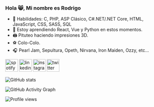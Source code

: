 ### Hola 😸, Mi nombre es Rodrigo

- 🔧 Habilidades: C, PHP, ASP Clásico, C#.NET/.NET Core, HTML, JavaScript, CSS, SASS, SQL
- 🌱 Estoy aprendiendo React, Vue y Python en estos momentos.
- 🖨  Pituteo haciendo impresiones 3D.
- ⚽ Colo-Colo.
- 🎧 Pearl Jam, Sepultura, Opeth, Nirvana, Iron Maiden, Ozzy, etc...

[<img src='https://media.giphy.com/media/WsvLlmmjx9tnmeTPNc/giphy.gif' alt='spotify' height='40'>](https://open.spotify.com/playlist/5cfL7d6rp3jTHDFrxK33r8?si=0BO6HpnWRiutF1o7-epEEA&utm_source=copy-link) 
[<img src='https://media.giphy.com/media/L3bj6t3opdeNddYCyl/giphy.gif' alt='linkedin' height='40'>](https://www.linkedin.com/in/romaditro/)  [<img src='https://media.giphy.com/media/l41YmiCZ8HXvVl5M4/giphy.gif' alt='instagram' height='40'>](https://www.instagram.com/romaditro3d/)  [<img src='https://media.giphy.com/media/SMKiEh9WDO6ze/giphy.gif' alt='twitter' height='40'>](https://twitter.com/romaditro)  

![GitHub stats](https://github-readme-stats.vercel.app/api?username=romaditro&show_icons=true)  

![GitHub Activity Graph](https://activity-graph.herokuapp.com/graph?username=romaditro)  

![Profile views](https://gpvc.arturio.dev/romaditro)  
